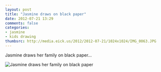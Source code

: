 ```yaml
---
layout: post
title: "Jasmine draws on black paper"
date: 2012-07-21 13:29
comments: false
categories: 
- jasmine
- kids drawing
thumbsrc: http://media.eick.us/2012/2012-07-21/1024x1024/IMG_0063.JPG
---
```

Jasmine draws her family on black paper...

![Jasmine draws her family on black paper](/assets/images/2012/2012-07-21/IMG_0063.JPG)
